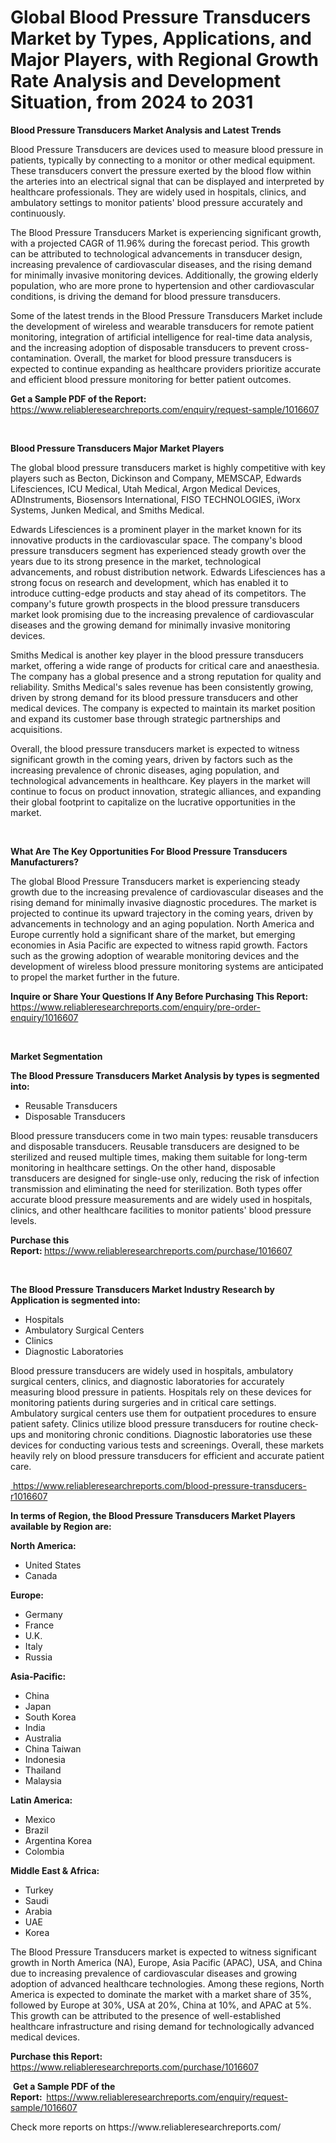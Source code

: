 <p><h1>Global Blood Pressure Transducers Market by Types, Applications, and Major Players, with Regional Growth Rate Analysis and Development Situation, from 2024 to 2031</h1></p><p><strong>Blood Pressure Transducers Market Analysis and Latest Trends</strong></p>
<p><p>Blood Pressure Transducers are devices used to measure blood pressure in patients, typically by connecting to a monitor or other medical equipment. These transducers convert the pressure exerted by the blood flow within the arteries into an electrical signal that can be displayed and interpreted by healthcare professionals. They are widely used in hospitals, clinics, and ambulatory settings to monitor patients' blood pressure accurately and continuously.</p><p>The Blood Pressure Transducers Market is experiencing significant growth, with a projected CAGR of 11.96% during the forecast period. This growth can be attributed to technological advancements in transducer design, increasing prevalence of cardiovascular diseases, and the rising demand for minimally invasive monitoring devices. Additionally, the growing elderly population, who are more prone to hypertension and other cardiovascular conditions, is driving the demand for blood pressure transducers.</p><p>Some of the latest trends in the Blood Pressure Transducers Market include the development of wireless and wearable transducers for remote patient monitoring, integration of artificial intelligence for real-time data analysis, and the increasing adoption of disposable transducers to prevent cross-contamination. Overall, the market for blood pressure transducers is expected to continue expanding as healthcare providers prioritize accurate and efficient blood pressure monitoring for better patient outcomes.</p></p>
<p><strong>Get a Sample PDF of the Report:&nbsp;</strong> <a href="https://www.reliableresearchreports.com/enquiry/request-sample/1016607">https://www.reliableresearchreports.com/enquiry/request-sample/1016607</a></p>
<p>&nbsp;</p>
<p><strong>Blood Pressure Transducers Major Market Players</strong></p>
<p><p>The global blood pressure transducers market is highly competitive with key players such as Becton, Dickinson and Company, MEMSCAP, Edwards Lifesciences, ICU Medical, Utah Medical, Argon Medical Devices, ADInstruments, Biosensors International, FISO TECHNOLOGIES, iWorx Systems, Junken Medical, and Smiths Medical.</p><p>Edwards Lifesciences is a prominent player in the market known for its innovative products in the cardiovascular space. The company's blood pressure transducers segment has experienced steady growth over the years due to its strong presence in the market, technological advancements, and robust distribution network. Edwards Lifesciences has a strong focus on research and development, which has enabled it to introduce cutting-edge products and stay ahead of its competitors. The company's future growth prospects in the blood pressure transducers market look promising due to the increasing prevalence of cardiovascular diseases and the growing demand for minimally invasive monitoring devices.</p><p>Smiths Medical is another key player in the blood pressure transducers market, offering a wide range of products for critical care and anaesthesia. The company has a global presence and a strong reputation for quality and reliability. Smiths Medical's sales revenue has been consistently growing, driven by strong demand for its blood pressure transducers and other medical devices. The company is expected to maintain its market position and expand its customer base through strategic partnerships and acquisitions.</p><p>Overall, the blood pressure transducers market is expected to witness significant growth in the coming years, driven by factors such as the increasing prevalence of chronic diseases, aging population, and technological advancements in healthcare. Key players in the market will continue to focus on product innovation, strategic alliances, and expanding their global footprint to capitalize on the lucrative opportunities in the market.</p></p>
<p>&nbsp;</p>
<p><strong>What Are The Key Opportunities For Blood Pressure Transducers Manufacturers?</strong></p>
<p><p>The global Blood Pressure Transducers market is experiencing steady growth due to the increasing prevalence of cardiovascular diseases and the rising demand for minimally invasive diagnostic procedures. The market is projected to continue its upward trajectory in the coming years, driven by advancements in technology and an aging population. North America and Europe currently hold a significant share of the market, but emerging economies in Asia Pacific are expected to witness rapid growth. Factors such as the growing adoption of wearable monitoring devices and the development of wireless blood pressure monitoring systems are anticipated to propel the market further in the future.</p></p>
<p><strong>Inquire or Share Your Questions If Any Before Purchasing This Report:</strong> <a href="https://www.reliableresearchreports.com/enquiry/pre-order-enquiry/1016607">https://www.reliableresearchreports.com/enquiry/pre-order-enquiry/1016607</a></p>
<p>&nbsp;</p>
<p><strong>Market Segmentation</strong></p>
<p><strong>The Blood Pressure Transducers Market Analysis by types is segmented into:</strong></p>
<p><ul><li>Reusable Transducers</li><li>Disposable Transducers</li></ul></p>
<p><p>Blood pressure transducers come in two main types: reusable transducers and disposable transducers. Reusable transducers are designed to be sterilized and reused multiple times, making them suitable for long-term monitoring in healthcare settings. On the other hand, disposable transducers are designed for single-use only, reducing the risk of infection transmission and eliminating the need for sterilization. Both types offer accurate blood pressure measurements and are widely used in hospitals, clinics, and other healthcare facilities to monitor patients' blood pressure levels.</p></p>
<p><strong>Purchase this Report:&nbsp;</strong><a href="https://www.reliableresearchreports.com/purchase/1016607">https://www.reliableresearchreports.com/purchase/1016607</a></p>
<p>&nbsp;</p>
<p><strong>The Blood Pressure Transducers Market Industry Research by Application is segmented into:</strong></p>
<p><ul><li>Hospitals</li><li>Ambulatory Surgical Centers</li><li>Clinics</li><li>Diagnostic Laboratories</li></ul></p>
<p><p>Blood pressure transducers are widely used in hospitals, ambulatory surgical centers, clinics, and diagnostic laboratories for accurately measuring blood pressure in patients. Hospitals rely on these devices for monitoring patients during surgeries and in critical care settings. Ambulatory surgical centers use them for outpatient procedures to ensure patient safety. Clinics utilize blood pressure transducers for routine check-ups and monitoring chronic conditions. Diagnostic laboratories use these devices for conducting various tests and screenings. Overall, these markets heavily rely on blood pressure transducers for efficient and accurate patient care.</p></p>
<p><a href="https://www.reliableresearchreports.com/blood-pressure-transducers-r1016607">&nbsp;https://www.reliableresearchreports.com/blood-pressure-transducers-r1016607</a></p>
<p><strong>In terms of Region, the Blood Pressure Transducers Market Players available by Region are:</strong></p>
<p>
    <p> <strong> North America: </strong>
        <ul>
            <li>United States</li>
            <li>Canada</li>
        </ul>
        </p> 
    <p> <strong> Europe: </strong>
        <ul>
            <li>Germany</li>
            <li>France</li>
            <li>U.K.</li>
            <li>Italy</li>
            <li>Russia</li>
        </ul>
        </p> 
    <p> <strong> Asia-Pacific: </strong>
        <ul>
            <li>China</li>
            <li>Japan</li>
            <li>South Korea</li>
            <li>India</li>
            <li>Australia</li>
            <li>China Taiwan</li>
            <li>Indonesia</li>
            <li>Thailand</li>
            <li>Malaysia</li>
        </ul>
        </p> 
    <p> <strong> Latin America: </strong>
        <ul>
            <li>Mexico</li>
            <li>Brazil</li>
            <li>Argentina Korea</li>
            <li>Colombia</li>
        </ul>
        </p> 
    <p> <strong> Middle East & Africa: </strong>
        <ul>
            <li>Turkey</li>
            <li>Saudi</li>
            <li>Arabia</li>
            <li>UAE</li>
            <li>Korea</li>
        </ul>
    </p>
    </p>
<p><p>The Blood Pressure Transducers market is expected to witness significant growth in North America (NA), Europe, Asia Pacific (APAC), USA, and China due to increasing prevalence of cardiovascular diseases and growing adoption of advanced healthcare technologies. Among these regions, North America is expected to dominate the market with a market share of 35%, followed by Europe at 30%, USA at 20%, China at 10%, and APAC at 5%. This growth can be attributed to the presence of well-established healthcare infrastructure and rising demand for technologically advanced medical devices.</p></p>
<p><strong>Purchase this Report: </strong><a href="https://www.reliableresearchreports.com/purchase/1016607">https://www.reliableresearchreports.com/purchase/1016607</a></p>
<p>&nbsp;<strong>Get a Sample PDF of the Report:&nbsp;&nbsp;</strong><a href="https://www.reliableresearchreports.com/enquiry/request-sample/1016607">https://www.reliableresearchreports.com/enquiry/request-sample/1016607</a></p>
<p><strong></strong></p>
<p>Check more reports on https://www.reliableresearchreports.com/</p>